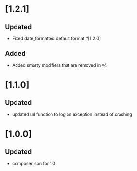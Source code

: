 # [1.2.1]
## Updated
- Fixed date_formatted default format 
#[1.2.0]
## Added
- Added smarty modifiers that are removed in v4
# [1.1.0]
## Updated
- updated url function to log an exception instead of crashing

# [1.0.0]
## Updated
- composer.json for 1.0
